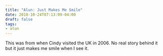 ```yaml
---
title: "Alun: Just Makes Me Smile"
date: 2018-10-24T07:13:09-04:00
draft: false
tags:
- alun
---
```


This was from when Cindy visited the UK in 2006.  No real story behind it but it just makes me smile when I see it.

